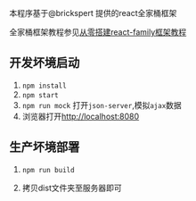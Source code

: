 


本程序基于@brickspert 提供的react全家桶框架

全家桶框架教程参见[从零搭建react-family框架教程](https://github.com/brickspert/blog/issues/1)



## 开发坏境启动

1. `npm install`
2. `npm start`
4. `npm run mock` 打开`json-server`,模拟`ajax`数据
3. 浏览器打开[http://localhost:8080](http://localhost:8080)

## 生产坏境部署

1. `npm run build`

2. 拷贝dist文件夹至服务器即可
